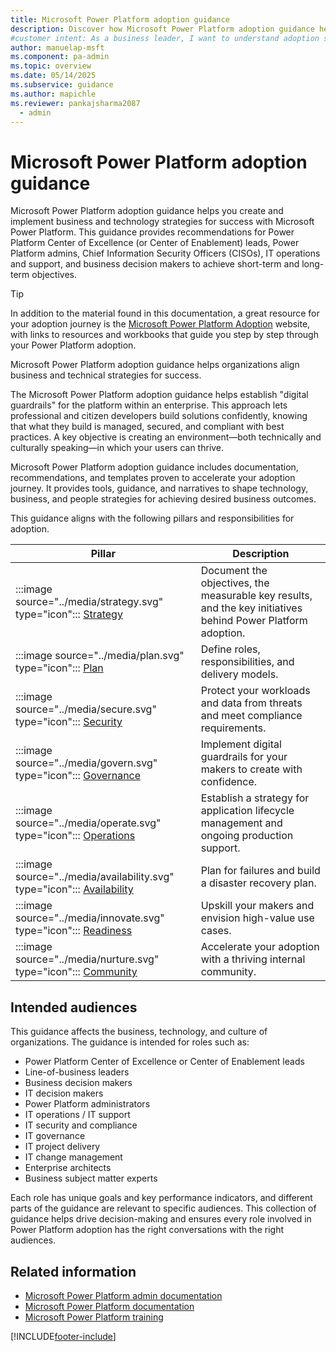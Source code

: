 ```yaml
---
title: Microsoft Power Platform adoption guidance
description: Discover how Microsoft Power Platform adoption guidance helps organizations align business and technical strategies for successful implementation.
#customer intent: As a business leader, I want to understand adoption strategies so that I can manage and secure the platform effectively.
author: manuelap-msft
ms.component: pa-admin
ms.topic: overview
ms.date: 05/14/2025
ms.subservice: guidance
ms.author: mapichle
ms.reviewer: pankajsharma2087
  - admin
---
```


# Microsoft Power Platform adoption guidance

Microsoft Power Platform adoption guidance helps you create and implement business and technology strategies for success with Microsoft Power Platform. This guidance provides recommendations for Power Platform Center of Excellence (or Center of Enablement) leads, Power Platform admins, Chief Information Security Officers (CISOs), IT operations and support, and business decision makers to achieve short-term and long-term objectives.

> [!TIP]
> In addition to the material found in this documentation, a great resource for your adoption journey is the [Microsoft Power Platform Adoption](https://adoption.microsoft.com/powerplatform) website, with links to resources and workbooks that guide you step by step through your Power Platform adoption.

Microsoft Power Platform adoption guidance helps organizations align business and technical strategies for success.

The Microsoft Power Platform adoption guidance helps establish "digital guardrails" for the platform within an enterprise. This approach lets professional and citizen developers build solutions confidently, knowing that what they build is managed, secured, and compliant with best practices. A key objective is creating an environment—both technically and culturally speaking—in which your users can thrive.

Microsoft Power Platform adoption guidance includes documentation, recommendations, and templates proven to accelerate your adoption journey. It provides tools, guidance, and narratives to shape technology, business, and people strategies for achieving desired business outcomes.

This guidance aligns with the following pillars and responsibilities for adoption.

| Pillar  | Description  |
|---|---|
| :::image source="../media/strategy.svg" type="icon"::: [Strategy](strategy-best-practices.md) | Document the objectives, the measurable key results, and the key initiatives behind Power Platform adoption. |
| :::image source="../media/plan.svg" type="icon"::: [Plan](plan-overview.md) | Define roles, responsibilities, and delivery models. |
| :::image source="../media/secure.svg" type="icon"::: [Security](secure-overview.md) | Protect your workloads and data from threats and meet compliance requirements. |
| :::image source="../media/govern.svg" type="icon"::: [Governance](admin-best-practices.md) | Implement digital guardrails for your makers to create with confidence. |
| :::image source="../media/operate.svg" type="icon"::: [Operations](operate-overview.md) | Establish a strategy for application lifecycle management and ongoing production support. |
| :::image source="../media/availability.svg" type="icon"::: [Availability](availability-overview.md) | Plan for failures and build a disaster recovery plan. |
| :::image source="../media/innovate.svg" type="icon"::: [Readiness](ready-overview.md) | Upskill your makers and envision high-value use cases. |
| :::image source="../media/nurture.svg" type="icon"::: [Community](nurture-best-practices.md) | Accelerate your adoption with a thriving internal community. |

## Intended audiences

This guidance affects the business, technology, and culture of organizations. The guidance is intended for roles such as:

- Power Platform Center of Excellence or Center of Enablement leads  
- Line-of-business leaders  
- Business decision makers  
- IT decision makers  
- Power Platform administrators  
- IT operations / IT support  
- IT security and compliance  
- IT governance  
- IT project delivery  
- IT change management  
- Enterprise architects  
- Business subject matter experts  

Each role has unique goals and key performance indicators, and different parts of the guidance are relevant to specific audiences. This collection of guidance helps drive decision-making and ensures every role involved in Power Platform adoption has the right conversations with the right audiences.  

## Related information

- [Microsoft Power Platform admin documentation](/power-platform/admin/)
- [Microsoft Power Platform documentation](/power-platform/)
- [Microsoft Power Platform training](/training/powerplatform/)

[!INCLUDE[footer-include](../../includes/footer-banner.md)]